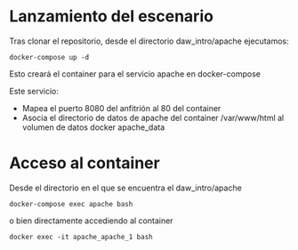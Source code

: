 # Lanzamiento del escenario

Tras clonar el repositorio, desde el directorio daw_intro/apache ejecutamos:

`docker-compose up -d`

Esto creará el container para el servicio apache en docker-compose

Este servicio:
* Mapea el puerto 8080 del anfitrión al 80 del container
* Asocia el directorio de datos de apache del container /var/www/html al volumen de datos docker apache_data

# Acceso al container

Desde el directorio en el que se encuentra el daw_intro/apache

`docker-compose exec apache bash`

o bien directamente accediendo al container

`docker exec -it apache_apache_1 bash`

